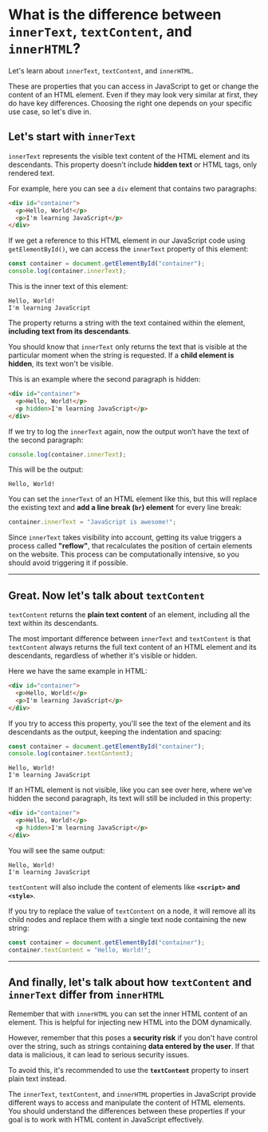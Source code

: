 # What is the difference between `innerText`, `textContent`, and `innerHTML`?

Let's learn about `innerText`, `textContent`, and `innerHTML`.

These are properties that you can access in JavaScript to get or change the content of an HTML element. Even if they may look very similar at first, they do have key differences. Choosing the right one depends on your specific use case, so let's dive in.

## Let's start with `innerText`

`innerText` represents the visible text content of the HTML element and its descendants. This property doesn't include **hidden text** or HTML tags, only rendered text.

For example, here you can see a `div` element that contains two paragraphs:

```html
<div id="container">
  <p>Hello, World!</p>
  <p>I'm learning JavaScript</p>
</div>
```

If we get a reference to this HTML element in our JavaScript code using `getElementById()`, we can access the `innerText` property of this element:

```javascript
const container = document.getElementById("container");
console.log(container.innerText);
```

This is the inner text of this element:

```
Hello, World!
I'm learning JavaScript
```

The property returns a string with the text contained within the element, **including text from its descendants**.

You should know that `innerText` only returns the text that is visible at the particular moment when the string is requested. If a **child element is hidden**, its text won't be visible.

This is an example where the second paragraph is hidden:

```html
<div id="container">
  <p>Hello, World!</p>
  <p hidden>I'm learning JavaScript</p>
</div>
```

If we try to log the `innerText` again, now the output won’t have the text of the second paragraph:

```javascript
console.log(container.innerText);
```

This will be the output:

```
Hello, World!
```

You can set the `innerText` of an HTML element like this, but this will replace the existing text and **add a line break (`br`) element** for every line break:

```javascript
container.innerText = "JavaScript is awesome!";
```

Since `innerText` takes visibility into account, getting its value triggers a process called **"reflow"**, that recalculates the position of certain elements on the website. This process can be computationally intensive, so you should avoid triggering it if possible.

---

## Great. Now let's talk about `textContent`

`textContent` returns the **plain text content** of an element, including all the text within its descendants.

The most important difference between `innerText` and `textContent` is that `textContent` always returns the full text content of an HTML element and its descendants, regardless of whether it's visible or hidden.

Here we have the same example in HTML:

```html
<div id="container">
  <p>Hello, World!</p>
  <p>I'm learning JavaScript</p>
</div>
```

If you try to access this property, you'll see the text of the element and its descendants as the output, keeping the indentation and spacing:

```javascript
const container = document.getElementById("container");
console.log(container.textContent);
```

```
Hello, World!
I'm learning JavaScript
```

If an HTML element is not visible, like you can see over here, where we’ve hidden the second paragraph, its text will still be included in this property:

```html
<div id="container">
  <p>Hello, World!</p>
  <p hidden>I'm learning JavaScript</p>
</div>
```

You will see the same output:

```
Hello, World!
I'm learning JavaScript
```

`textContent` will also include the content of elements like **`<script>` and `<style>`**.

If you try to replace the value of `textContent` on a node, it will remove all its child nodes and replace them with a single text node containing the new string:

```javascript
const container = document.getElementById("container");
container.textContent = "Hello, World!";
```

---

## And finally, let's talk about how `textContent` and `innerText` differ from `innerHTML`

Remember that with `innerHTML` you can set the inner HTML content of an element. This is helpful for injecting new HTML into the DOM dynamically.

However, remember that this poses a **security risk** if you don't have control over the string, such as strings containing **data entered by the user**. If that data is malicious, it can lead to serious security issues.

To avoid this, it's recommended to use the **`textContent`** property to insert plain text instead.

The `innerText`, `textContent`, and `innerHTML` properties in JavaScript provide different ways to access and manipulate the content of HTML elements. You should understand the differences between these properties if your goal is to work with HTML content in JavaScript effectively.




